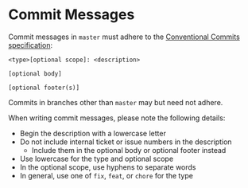 # Commit Messages
Commit messages in `master` must adhere to the [Conventional Commits specification]:

```
<type>[optional scope]: <description>

[optional body]

[optional footer(s)]
```

Commits in branches other than `master` may but need not adhere.

When writing commit messages, please note the following details:
- Begin the description with a lowercase letter
- Do not include internal ticket or issue numbers in the description
  - Include them in the optional body or optional footer instead
- Use lowercase for the type and optional scope
- In the optional scope, use hyphens to separate words
- In general, use one of `fix`, `feat`, or `chore` for the type

[Conventional Commits specification]: https://www.conventionalcommits.org/en/v1.0.0/#specification